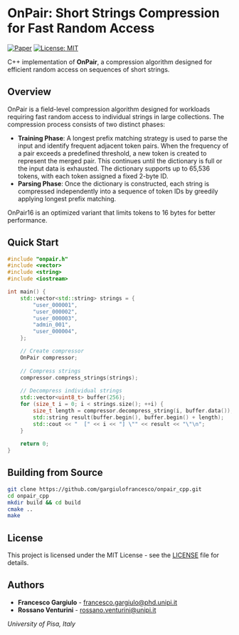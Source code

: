 # OnPair: Short Strings Compression for Fast Random Access

[![Paper](https://img.shields.io/badge/Paper-arXiv:2508.02280-blue)](https://arxiv.org/abs/2508.02280)
[![License: MIT](https://img.shields.io/badge/License-MIT-green.svg)](LICENSE)

C++ implementation of **OnPair**, a compression algorithm designed for efficient random access on sequences of short strings.

## Overview

OnPair is a field-level compression algorithm designed for workloads requiring fast random access to individual strings in large collections. The compression process consists of two distinct phases:

- **Training Phase**: A longest prefix matching strategy is used to parse the input and identify frequent adjacent token pairs. When the frequency of a pair exceeds a predefined threshold, a new token is created to represent the merged pair. This continues until the dictionary is full or the input data is exhausted. The dictionary supports up to 65,536 tokens, with each token assigned a fixed 2-byte ID.
- **Parsing Phase**: Once the dictionary is constructed, each string is compressed independently into a sequence of token IDs by greedily applying longest prefix matching.

OnPair16 is an optimized variant that limits tokens to 16 bytes for better performance.

## Quick Start

```cpp
#include "onpair.h"
#include <vector>
#include <string>
#include <iostream>

int main() {
    std::vector<std::string> strings = {
        "user_000001",
        "user_000002", 
        "user_000003",
        "admin_001",
        "user_000004",
    };

    // Create compressor
    OnPair compressor;
    
    // Compress strings
    compressor.compress_strings(strings);
    
    // Decompress individual strings
    std::vector<uint8_t> buffer(256);    
    for (size_t i = 0; i < strings.size(); ++i) {
        size_t length = compressor.decompress_string(i, buffer.data());
        std::string result(buffer.begin(), buffer.begin() + length);
        std::cout << "  [" << i << "] \"" << result << "\"\n";
    }
    
    return 0;
}
```

## Building from Source

```bash
git clone https://github.com/gargiulofrancesco/onpair_cpp.git
cd onpair_cpp
mkdir build && cd build
cmake ..
make
```

## License

This project is licensed under the MIT License - see the [LICENSE](LICENSE) file for details.

## Authors

- **Francesco Gargiulo** - [francesco.gargiulo@phd.unipi.it](mailto:francesco.gargiulo@phd.unipi.it)
- **Rossano Venturini** - [rossano.venturini@unipi.it](mailto:rossano.venturini@unipi.it)

*University of Pisa, Italy*
